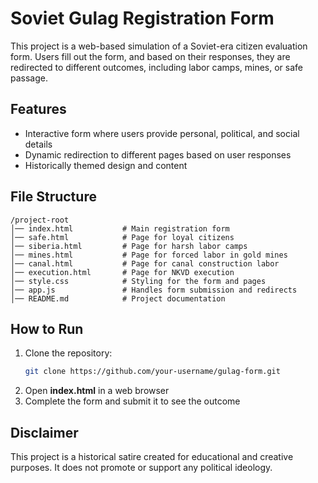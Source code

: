 # Soviet Gulag Registration Form  

This project is a web-based simulation of a Soviet-era citizen evaluation form. Users fill out the form, and based on their responses, they are redirected to different outcomes, including labor camps, mines, or safe passage.  

## Features  

- Interactive form where users provide personal, political, and social details  
- Dynamic redirection to different pages based on user responses  
- Historically themed design and content  

## File Structure  

```
/project-root
│── index.html           # Main registration form
│── safe.html            # Page for loyal citizens
│── siberia.html         # Page for harsh labor camps
│── mines.html           # Page for forced labor in gold mines
│── canal.html           # Page for canal construction labor
│── execution.html       # Page for NKVD execution
│── style.css            # Styling for the form and pages
│── app.js               # Handles form submission and redirects
│── README.md            # Project documentation
```  

## How to Run  

1. Clone the repository:  
   ```bash
   git clone https://github.com/your-username/gulag-form.git
   ```  
2. Open **index.html** in a web browser  
3. Complete the form and submit it to see the outcome  

## Disclaimer  

This project is a historical satire created for educational and creative purposes. It does not promote or support any political ideology.
